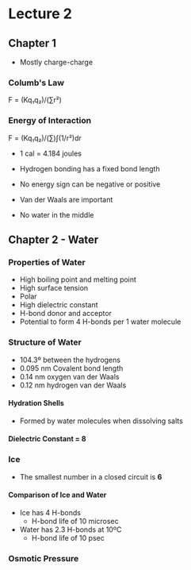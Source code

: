 # Lecture 2
## Chapter 1
+ Mostly charge-charge
### Columb's Law
F = (Kq₁q₂)/(∑r²) 
### Energy of Interaction
F = (Kq₁q₂)/(∑)∫(1/r²)dr
+ 1 cal = 4.184 joules

+ Hydrogen bonding has a fixed bond length
+ No energy sign can be negative or positive
+ Van der Waals are important
+ No water in the middle

## Chapter 2 - Water
### Properties of Water
+ High boiling point and melting point
+ High surface tension
+ Polar 
+ High dielectric constant
+ H-bond donor and acceptor
+ Potential to form 4 H-bonds per 1 water molecule
### Structure of Water
+ 104.3º between the hydrogens
+ 0.095 nm Covalent bond length
+ 0.14 nm oxygen van der Waals
+ 0.12 nm hydrogen van der Waals
#### Hydration Shells
+ Formed by water molecules when dissolving salts
#### Dielectric Constant = 8
### Ice
+ The smallest number in a closed circuit is **6**
#### Comparison of Ice and Water
+ Ice has 4 H-bonds
    + H-bond life of 10 microsec
+ Water has 2.3 H-bonds at 10ºC
    + H-bond life of 10 psec
### Osmotic Pressure
